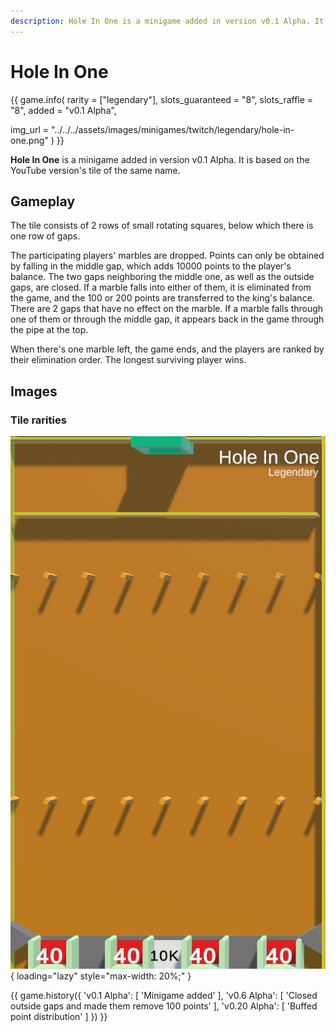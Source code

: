 ```yaml
---
description: Hole In One is a minigame added in version v0.1 Alpha. It is based on the YouTube version of the same name.
---
```


# Hole In One

{{ game.info(
  rarity           = ["legendary"],
  slots_guaranteed = "8",
  slots_raffle     = "8",
  added            = "v0.1 Alpha",
  
  img_url = "../../../assets/images/minigames/twitch/legendary/hole-in-one.png"
) }}

**Hole In One** is a minigame added in version v0.1 Alpha. It is based on the YouTube version's tile of the same name.

## Gameplay

The tile consists of 2 rows of small rotating squares, below which there is one row of gaps.

The participating players' marbles are dropped. Points can only be obtained by falling in the middle gap, which adds 10000 points to the player's balance. The two gaps neighboring the middle one, as well as the outside gaps, are closed. If a marble falls into either of them, it is eliminated from the game, and the 100 or 200 points are transferred to the king's balance. There are 2 gaps that have no effect on the marble. If a marble falls through one of them or through the middle gap, it appears back in the game through the pipe at the top.

When there's one marble left, the game ends, and the players are ranked by their elimination order. The longest surviving player wins.

## Images

### Tile rarities

![legendary](../../assets/images/minigames/twitch/legendary/hole-in-one.png "Legendary rarity version"){ loading="lazy" style="max-width: 20%;" }

{{ game.history({
  'v0.1 Alpha': [
    'Minigame added'
  ],
  'v0.6 Alpha': [
    'Closed outside gaps and made them remove 100 points'
  ],
  'v0.20 Alpha': [
    'Buffed point distribution'
  ]
}) }}